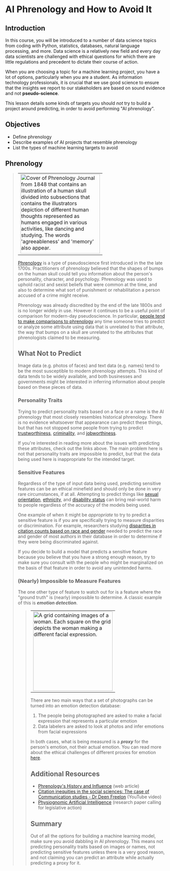 # AI Phrenology and How to Avoid It

## Introduction
In this course, you will be introduced to a number of data science topics from coding with Python, statistics, databases, natural language processing, and more. Data science is a relatively new field and every day data scientists are challenged with ethical questions for which there are little regulations and precedent to dictate their course of action. 

When you are choosing a topic for a machine learning project, you have a lot of options, particularly when you are a student. As information technology professionals, it is crucial that we use good science to ensure that the insights we report to our stakeholders are based on sound evidence and not __pseudo-science__.

This lesson details some kinds of targets you should _not_ try to build a project around predicting, in order to avoid performing "AI phrenology".

## Objectives
* Define phrenology
* Describe examples of AI projects that resemble phrenology
* List the types of machine learning targets to avoid

## Phrenology

> <table><tr><td>
<img src="https://curriculum-content.s3.amazonaws.com/data-science/images/v3_ethics/Phase-0/images/dsc-ethics-p1-rep1-1.jpg" alt="Cover of Phrenology Journal from 1848 that contains an illustration of a human skull divided into subsections that contains the illustrators depiction of different human thoughts represented as humans engaged in various activities, like dancing and studying. The words 'agreeableness' and 'memory' also appear." width=250/>
</td></tr></table>


[Phrenology](https://en.wikipedia.org/wiki/Phrenology) is a type of pseudoscience first introduced in the the late 1700s. Practitioners of phrenology believed that the shapes of bumps on the human skull could tell you information about the person's personality, character, and psychology. Phrenology was used to uphold racist and sexist beliefs that were common at the time, and also to determine what sort of punishment or rehabilitation a person accused of a crime might receive.

Phrenology was already discredited by the end of the late 1800s and is no longer widely in use. However it continues to be a useful point of comparison for modern-day pseudoscience. In particular, [people tend to make comparisons to phrenology](https://www.inputmag.com/culture/lemonade-swears-it-totally-isnt-using-ai-for-phrenology) any time someone tries to predict or analyze some attribute using data that is unrelated to that attribute, the way that bumps on a skull are unrelated to the attributes that phrenologists claimed to be measuring.

## What Not to Predict
Image data (e.g. photos of faces) and text data (e.g. names) tend to be the most susceptible to modern phrenology attempts. This kind of data tends to be widely available, and both businesses and governments might be interested in inferring information about people based on these pieces of data.

### Personality Traits
Trying to predict personality traits based on a face or a name is the AI phrenology that most closely resembles historical phrenology. There is no evidence whatsoever that appearance can predict these things, but that has not stopped some people from trying to predict [trustworthiness](https://www.vice.com/en/article/g5pawq/an-ai-paper-published-in-a-major-journal-dabbles-in-phrenology), [criminality](https://www.americanscientist.org/article/the-dark-past-of-algorithms-that-associate-appearance-and-criminality), and [jobworthiness](https://www.washingtonpost.com/technology/2019/10/22/ai-hiring-face-scanning-algorithm-increasingly-decides-whether-you-deserve-job/).

If you're interested in reading more about the issues with predicting these attributes, check out the links above. The main problem here is not that personality traits are impossible to predict, but that the data being used here is inappropriate for the intended target.

### Sensitive Features

Regardless of the type of input data being used, predicting sensitive features can be an ethical minefield and should only be done in very rare circumstances, if at all. Attempting to predict things like [sexual orientation](https://www.glaad.org/blog/glaad-and-hrc-call-stanford-university-responsible-media-debunk-dangerous-flawed-report), [ethnicity](https://www.vanityfair.com/news/2019/04/china-created-a-racist-artificial-intelligence-to-track-muslims), and [disability status](https://www.brookings.edu/blog/techtank/2019/10/31/for-some-employment-algorithms-disability-discrimination-by-default/) can bring real-world harm to people regardless of the accuracy of the models being used.

One example of when it might be _appropriate_ to try to predict a sensitive feature is if you are specifically trying to measure disparities or discrimination. For example, researchers studying [disparities in citation counts based on race and gender](https://www.socialsciencespace.com/2021/11/keeping-an-eye-on-who-we-cite-and-who-we-dont/) needed to predict the race and gender of most authors in their database in order to determine if they were being discriminated against.

If you decide to build a model that predicts a sensitive feature because you believe that you have a strong enough reason, try to make sure you consult with the people who might be marginalized on the basis of that feature in order to avoid any unintended harms.

### (Nearly) Impossible to Measure Features
The one other type of feature to watch out for is a feature where the "ground truth" is (nearly) impossible to determine. A classic example of this is ___emotion detection___.

> <table><tr><td>
<img src="https://curriculum-content.s3.amazonaws.com/data-science/images/v3_ethics/Phase-0/images/dsc-ethics-p1-rep1-2.jpg" alt="A grid containing images of a woman. Each square on the grid depicts the woman making a different facial expression. " height=250/>
</td></tr></table>

There are two main ways that a set of photographs can be turned into an emotion detection database:

1. The people being photographed are asked to make a facial expression that represents a particular emotion
2. Data labelers are asked to look at photos and infer emotions from facial expressions

In both cases, what is being measured is a ___proxy___ for the person's emotion, not their actual emotion. You can read more about the ethical challenges of different proxies for emotion [here](https://osf.io/9ad4u/).

## Additional Resources
* [Phrenology's History and Influence](https://www.verywellmind.com/what-is-phrenology-2795251) (web article)
* [Citation inequities in the social sciences: The case of Communication studies - Dr Deen Freelon](https://youtu.be/F3N65rFcawA) (YouTube video)
* [Physiognomic Artificial Intelligence](https://papers.ssrn.com/sol3/papers.cfm?abstract_id=3927300) (research paper calling for legislative action)

## Summary

Out of all the options for building a machine learning model, make sure you avoid dabbling in AI phrenology. This means not predicting personality traits based on images or names, not predicting sensitive features unless there is a very good reason, and not claiming you can predict an attribute while actually predicting a proxy for it.
